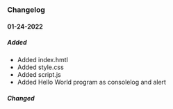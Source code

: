 ### Changelog

#### 01-24-2022

##### Added
- Added index.hmtl
- Added style.css
- Added script.js
- Added Hello World program as consolelog and alert

##### Changed
